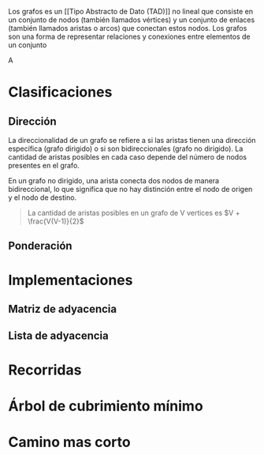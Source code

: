 
Los grafos es un [[Tipo Abstracto de Dato (TAD)]] no lineal que consiste en un conjunto de nodos (también llamados vértices) y un conjunto de enlaces (también llamados aristas o arcos) que conectan estos nodos. Los grafos son una forma de representar relaciones y conexiones entre elementos de un conjunto

A

# Clasificaciones

## Dirección 

La direccionalidad de un grafo se refiere a si las aristas tienen una dirección específica (grafo dirigido) o si son bidireccionales (grafo no dirigido). La cantidad de aristas posibles en cada caso depende del número de nodos presentes en el grafo.

En un grafo no dirigido, una arista conecta dos nodos de manera bidireccional, lo que significa que no hay distinción entre el nodo de origen y el nodo de destino.

> La cantidad de aristas posibles en un grafo de V vertices es $V + \frac{V(V-1)}{2}$
> 

## Ponderación



# Implementaciones

## Matriz de adyacencia


## Lista de adyacencia

# Recorridas


# Árbol de cubrimiento mínimo


# Camino mas corto

